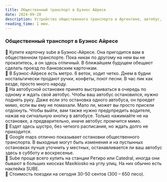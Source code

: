 ```yaml
---
title: Общественный транспорт в Буэнос Айресе
date: 2024-09-20
description: Устройство общественного транспорта в Аргентине, автобус, метро, sube, транспортная карта
reading_time: 1 мин.
---
```

### Общественный транспорт в Буэнос Айресе
🚃 Купите карточку sube в Буэнос-Айресе. Она пригодится вам в общественном транспорте. Пока никак по другому на нем вы не прокатитесь, а он здесь отличный. В ближайшем будущем обещают сделать проезд по банковским карточкам. <br>
🚃 В Буэнос-Айресе есть метро. 6 веток, ходит четко. Днем в будни ностальгически продают ручки, конфеты, поют песни. В час пик как везде, просто много народу. <br>
🚃 На автобусной остановке принято выстраиваться в очередь по одному и ждать свой автобус. Чтобы ваш автобус остановился, нужно поднять руку. Даже если это остановка одного автобуса, он проедет мимо, если вы ему не помахали. Мало ли, может вы просто присели отдохнуть. Чтобы выйти, вам также нужно предупредить водителя, нажав на сигнальную кнопку в автобусе. Только нажимайте не на остановке, а предварительно, иначе автобус промчится мимо. <br>
🚃 Ездят здесь шустро, без четкого расписания, но ждать долго не приходится. <br>
🚃 Google maps отлично показывает остановки общественного транспорта. В выходные могут быть изменения и на пустынных остановках лучше уточнить у местных, останавливается ли ваш автобус здесь в субботу и воскресенье. <br>
🚃 Sube проще всего купить на станции Ретиро или Catedral, иногда они бывают в больших киосках Maxikiosko на углу улиц. На них обычно есть наклейка SUBE. <br>
🚃 Стоимость поездки на сегодня 30-50 сентов (300 – 650 песо). 
